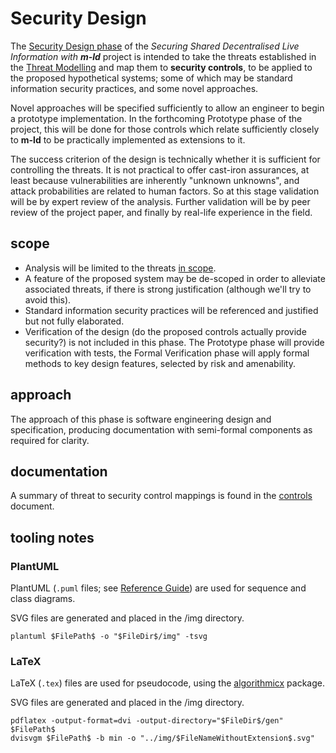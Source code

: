 # Security Design

The [Security Design phase](https://github.com/m-ld/m-ld-security-spec/issues/2) of the _Securing Shared Decentralised Live Information with **m-ld**_ project is intended to take the threats established in the [Threat Modelling](../threats) and map them to **security controls**, to be applied to the proposed hypothetical systems; some of which may be standard information security practices, and some novel approaches.

Novel approaches will be specified sufficiently to allow an engineer to begin a prototype implementation. In the forthcoming Prototype phase of the project, this will be done for those controls which relate sufficiently closely to **m-ld** to be practically implemented as extensions to it.

The success criterion of the design is technically whether it is sufficient for controlling the threats. It is not practical to offer cast-iron assurances, at least because vulnerabilities are inherently "unknown unknowns", and attack probabilities are related to human factors. So at this stage validation will be by expert review of the analysis. Further validation will be by peer review of the project paper, and finally by real-life experience in the field.

## scope

- Analysis will be limited to the threats [in scope](../threats/README.md#scope).
- A feature of the proposed system may be de-scoped in order to alleviate associated threats, if there is strong justification (although we'll try to avoid this).
- Standard information security practices will be referenced and justified but not fully elaborated.
- Verification of the design (do the proposed controls actually provide security?) is not included in this phase. The Prototype phase will provide verification with tests, the Formal Verification phase will apply formal methods to key design features, selected by risk and amenability.

## approach

The approach of this phase is software engineering design and specification, producing documentation with semi-formal components as required for clarity.

## documentation

A summary of threat to security control mappings is found in the [controls](./controls.md) document.

## tooling notes

### PlantUML

PlantUML (`.puml` files; see [Reference Guide](http://pdf.plantuml.net/PlantUML_Language_Reference_Guide_en.pdf)) are used for sequence and class diagrams.

SVG files are generated and placed in the /img directory.

```
plantuml $FilePath$ -o "$FileDir$/img" -tsvg
```

### LaTeX

LaTeX (`.tex`) files are used for pseudocode, using the [algorithmicx](https://ctan.org/pkg/algorithmicx) package.

SVG files are generated and placed in the /img directory.

```
pdflatex -output-format=dvi -output-directory="$FileDir$/gen" $FilePath$
dvisvgm $FilePath$ -b min -o "../img/$FileNameWithoutExtension$.svg"
```